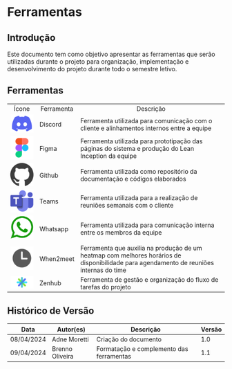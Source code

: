 # Ferramentas

## Introdução 
Este documento tem como objetivo apresentar as ferramentas que serão utilizadas durante o projeto para organização, implementação e desenvolvimento do projeto durante todo o semestre letivo.

## Ferramentas
<table>
    <tr>
        <td align="center">Ícone</td>
        <td align="center">Ferramenta</td>
        <td align="center">Descrição</td>
    </tr>
    <tr>
        <td><img src="../../assets/images/logo_discord.png" width="100px"/></td>
        <td style="vertical-align: middle;">Discord</td>
        <td style="vertical-align: middle;">Ferramenta utilizada para comunicação com o cliente e alinhamentos internos entre a equipe</td>
    </tr>
    <tr>
        <td><img src="../../assets/images/logo_figma.png" width="100px"/></td>
        <td style="vertical-align: middle;">Figma</td>
        <td style="vertical-align: middle;">Ferramenta utilizada para prototipação das páginas do sistema e produção do Lean Inception da equipe</td>
    </tr>
    <tr>
        <td><img src="../../assets/images/logo_github.png" width="100px"/></td>
        <td style="vertical-align: middle;">Github</td>
        <td style="vertical-align: middle;">Ferramenta utilizada como repositório da documentação e códigos elaborados</td>
    </tr>
    <tr>
        <td><img src="../../assets/images/logo_teams.png" width="100px"/></td>
        <td style="vertical-align: middle;">Teams</td>
        <td style="vertical-align: middle;">Ferramenta utilizada para a realização de reuniões semanais com o cliente</td>
    </tr>
    <tr>
        <td><img src="../../assets/images/logo_whatsapp.png" width="100px"/></td>
        <td style="vertical-align: middle;">Whatsapp</td>
        <td style="vertical-align: middle;">Ferramenta utilizada para comunicação interna entre os membros da equipe</td>
    </tr>
    <tr>
        <td><img src="../../assets/images/logo_when2meet.png" width="100px"/></td>
        <td style="vertical-align: middle;">When2meet</td>
        <td style="vertical-align: middle;">Ferramenta que auxilia na produção de um heatmap com melhores horários de disponibilidade para agendamento de reuniões internas do time</td>
    </tr>
    <tr>
        <td><img src="../../assets/images/logo_zenhub.png" width="100px"/></td>
        <td style="vertical-align: middle;">Zenhub</td>
        <td style="vertical-align: middle;">Ferramenta de gestão e organização do fluxo de tarefas do projeto</td>
    </tr>
</table>

## Histórico de Versão

Data|Autor(es)|Descrição|Versão
----|---------|--------------|--------
08/04/2024 | Adne Moretti | Criação do documento | 1.0
09/04/2024 | Brenno Oliveira | Formatação e complemento das ferramentas | 1.1